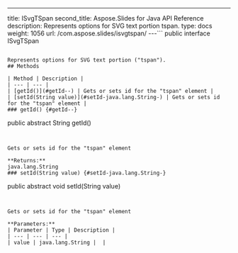 ---
title: ISvgTSpan
second_title: Aspose.Slides for Java API Reference
description: Represents options for SVG text portion tspan.
type: docs
weight: 1056
url: /com.aspose.slides/isvgtspan/
---```
public interface ISvgTSpan
```

Represents options for SVG text portion ("tspan").
## Methods

| Method | Description |
| --- | --- |
| [getId()](#getId--) | Gets or sets id for the "tspan" element |
| [setId(String value)](#setId-java.lang.String-) | Gets or sets id for the "tspan" element |
### getId() {#getId--}
```
public abstract String getId()
```


Gets or sets id for the "tspan" element

**Returns:**
java.lang.String
### setId(String value) {#setId-java.lang.String-}
```
public abstract void setId(String value)
```


Gets or sets id for the "tspan" element

**Parameters:**
| Parameter | Type | Description |
| --- | --- | --- |
| value | java.lang.String |  |

